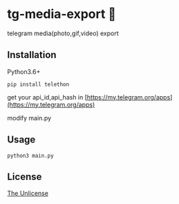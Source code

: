 # tg-media-export 👻
telegram media(photo,gif,video) export

## Installation

Python3.6+

```
pip install telethon
```

get your api_id,api_hash in 
[https://my.telegram.org/apps](https://my.telegram.org/apps)

modify main.py

## Usage

```
python3 main.py
```

## License

[The Unlicense](https://unlicense.org)
